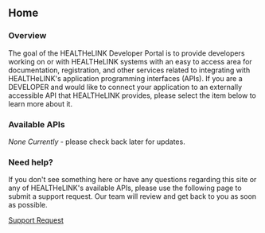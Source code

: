 ## Home
### Overview 
The goal of the HEALTHeLINK Developer Portal is to provide developers working on or with HEALTHeLINK systems with an easy to access area for documentation, registration, and other services related to integrating with HEALTHeLINK's application programming interfaces (APIs). If you are a DEVELOPER and would like to connect your application to an externally accessible API that HEALTHeLINK provides, please select the item below to learn more about it.

### Available APIs
*None Currently* - please check back later for updates.

### Need help?
If you don't see something here or have any questions regarding this site or any of HEALTHeLINK's available APIs, please use the following page to submit a support request. Our team will review and get back to you as soon as possible.

[Support Request](https://healthelink.github.io/support)
